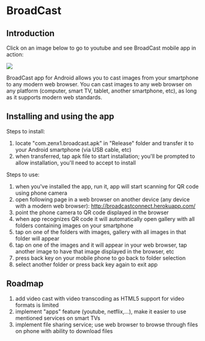 # BroadCast

## Introduction

Click on an image below to go to youtube and see BroadCast mobile app in action:

[![](http://img.youtube.com/vi/wxSpFuYtGgo/0.jpg)](http://www.youtube.com/watch?v=wxSpFuYtGgo "")

BroadCast app for Android allows you to cast images from your smartphone to any modern web browser.
You can cast images to any web browser on any platform (computer, smart TV, tablet, another smartphone, etc), as long as it supports modern web standards.

## Installing and using the app

Steps to install:
1) locate "com.zenx1.broadcast.apk" in "Release" folder and transfer it to your Android smartphone (via USB cable, etc)
2) when transferred, tap apk file to start installation; you'll be prompted to allow installation, you'll need to accept to install

Steps to use:
1) when you've installed the app, run it, app will start scanning for QR code using phone camera
2) open following page in a web browser on another device (any device with a modern web browser): http://broadcastconnect.herokuapp.com/
3) point the phone camera to QR code displayed in the browser
4) when app recognizes QR code it will automatically open gallery with all folders containing images on your smartphone
5) tap on one of the folders with images, gallery with all images in that folder will appear
6) tap on one of the images and it will appear in your web browser, tap another image to have that image displayed in the browser, etc
7) press back key on your mobile phone to go back to folder selection
8) select another folder or press back key again to exit app

## Roadmap

1) add video cast with video transcoding as HTML5 support for video formats is limited
2) implement "apps" feature (youtube, netflix,...), make it easier to use mentioned services on smart TVs
3) implement file sharing service; use web browser to browse through files on phone with ability to download files

